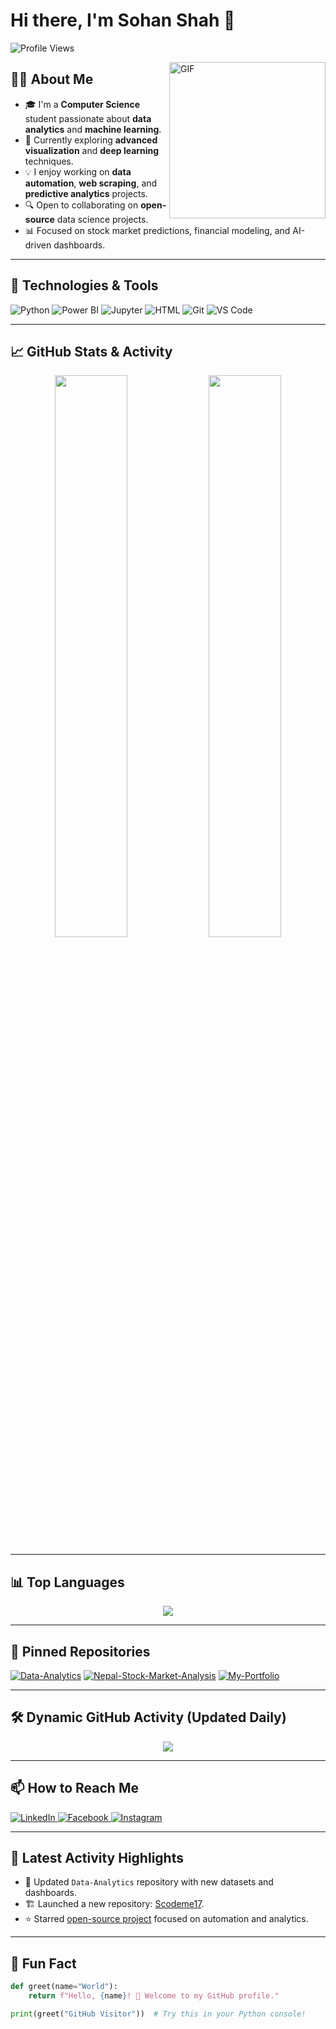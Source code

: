 
# Hi there, I'm Sohan Shah 👋

![Profile Views](https://komarev.com/ghpvc/?username=Scodeme17&style=for-the-badge&color=brightgreen)

<img align="right" alt="GIF" src="https://media.giphy.com/media/xUPGcJGy8I928yIlAQ/giphy.gif" width="250"/>

## 👨‍💻 About Me
- 🎓 I'm a **Computer Science** student passionate about **data analytics** and **machine learning**.
- 🌱 Currently exploring **advanced visualization** and **deep learning** techniques.
- 💡 I enjoy working on **data automation**, **web scraping**, and **predictive analytics** projects.
- 🔍 Open to collaborating on **open-source** data science projects.
- 📊 Focused on stock market predictions, financial modeling, and AI-driven dashboards.

---

## 🔧 Technologies & Tools
![Python](https://img.shields.io/badge/-Python-3776AB?style=for-the-badge&logo=python&logoColor=white)
![Power BI](https://img.shields.io/badge/-Power%20BI-F2C811?style=for-the-badge&logo=Power%20BI&logoColor=black)
![Jupyter](https://img.shields.io/badge/-Jupyter-F37626?style=for-the-badge&logo=Jupyter&logoColor=white)
![HTML](https://img.shields.io/badge/-HTML-E34F26?style=for-the-badge&logo=html5&logoColor=white)
![Git](https://img.shields.io/badge/-Git-F05032?style=for-the-badge&logo=git&logoColor=white)
![VS Code](https://img.shields.io/badge/-VS%20Code-007ACC?style=for-the-badge&logo=visual-studio-code&logoColor=white)

---

## 📈 GitHub Stats & Activity
<p align="center">
  <img width="48%" src="https://github-readme-stats.vercel.app/api?username=Scodeme17&show_icons=true&theme=radical" />
  <img width="48%" src="https://github-readme-streak-stats.herokuapp.com/?user=Scodeme17&theme=radical" />
</p>

---

## 📊 Top Languages
<p align="center">
  <img src="https://github-readme-stats.vercel.app/api/top-langs/?username=Scodeme17&layout=compact&theme=radical" />
</p>

---

## 📌 Pinned Repositories
[![Data-Analytics](https://github-readme-stats.vercel.app/api/pin/?username=Scodeme17&repo=Data-Analytics&theme=radical)](https://github.com/Scodeme17/Data-Analytics)
[![Nepal-Stock-Market-Analysis](https://github-readme-stats.vercel.app/api/pin/?username=Scodeme17&repo=Nepal-Stock-Market-Analysis&theme=radical)](https://github.com/Scodeme17/Nepal-Stock-Market-Analysis)
[![My-Portfolio](https://github-readme-stats.vercel.app/api/pin/?username=Scodeme17&repo=My-Portfolio&theme=radical)](https://github.com/Scodeme17/My-Portfolio)

---

## 🛠️ Dynamic GitHub Activity (Updated Daily)
<p align="center">
  <img src="https://github-readme-activity-graph.vercel.app/graph?username=Scodeme17&theme=dracula" />
</p>

---

## 📫 How to Reach Me
<p>
  <a href="https://www.linkedin.com/in/sohan-kumar-83b61025a" target="_blank">
    <img src="https://img.shields.io/badge/-LinkedIn-0077B5?style=for-the-badge&logo=linkedin&logoColor=white" alt="LinkedIn" />
  </a>
  <a href="https://www.facebook.com/shahkroshan" target="_blank">
    <img src="https://img.shields.io/badge/-Facebook-1877F2?style=for-the-badge&logo=facebook&logoColor=white" alt="Facebook" />
  </a>
  <a href="https://www.instagram.com/code_me17" target="_blank">
    <img src="https://img.shields.io/badge/-Instagram-E4405F?style=for-the-badge&logo=instagram&logoColor=white" alt="Instagram" />
  </a>
</p>

---

## 🚀 Latest Activity Highlights
- 📝 Updated `Data-Analytics` repository with new datasets and dashboards.
- 🏗️ Launched a new repository: [Scodeme17](https://github.com/Scodeme17/Scodeme17).
- ⭐ Starred [open-source project](https://github.com/somecoolproject) focused on automation and analytics.

---

## 👀 Fun Fact
```python
def greet(name="World"):
    return f"Hello, {name}! 🚀 Welcome to my GitHub profile."

print(greet("GitHub Visitor"))  # Try this in your Python console!
